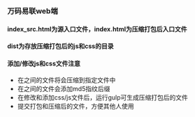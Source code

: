### 万码易联web端
#### index_src.html为源入口文件，index.html为压缩打包后入口文件
#### dist为存放压缩打包后的js和css的目录
#### 添加/修改js和css文件注意
- 在<!-- build:{type} {target} --><!-- endbuild -->之间的文件将会压缩到指定文件中
- 在<!-- rev-hash --><!-- end -->之间的文件会添加md5指纹后缀
- 在修改和添加css/js文件后，运行gulp可生成压缩打包后的文件
- 提交打包和压缩后的文件，方便其他人使用